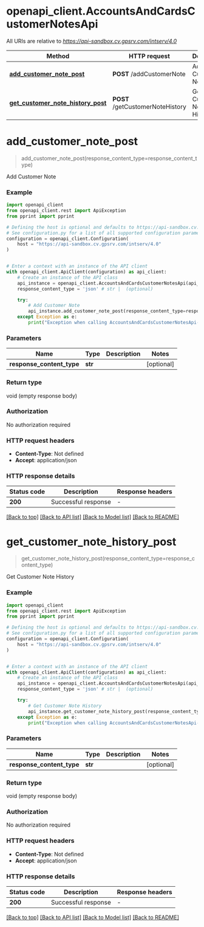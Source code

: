 # openapi_client.AccountsAndCardsCustomerNotesApi

All URIs are relative to *https://api-sandbox.cv.gpsrv.com/intserv/4.0*

Method | HTTP request | Description
------------- | ------------- | -------------
[**add_customer_note_post**](AccountsAndCardsCustomerNotesApi.md#add_customer_note_post) | **POST** /addCustomerNote | Add Customer Note
[**get_customer_note_history_post**](AccountsAndCardsCustomerNotesApi.md#get_customer_note_history_post) | **POST** /getCustomerNoteHistory | Get Customer Note History


# **add_customer_note_post**
> add_customer_note_post(response_content_type=response_content_type)

Add Customer Note

### Example


```python
import openapi_client
from openapi_client.rest import ApiException
from pprint import pprint

# Defining the host is optional and defaults to https://api-sandbox.cv.gpsrv.com/intserv/4.0
# See configuration.py for a list of all supported configuration parameters.
configuration = openapi_client.Configuration(
    host = "https://api-sandbox.cv.gpsrv.com/intserv/4.0"
)


# Enter a context with an instance of the API client
with openapi_client.ApiClient(configuration) as api_client:
    # Create an instance of the API class
    api_instance = openapi_client.AccountsAndCardsCustomerNotesApi(api_client)
    response_content_type = 'json' # str |  (optional)

    try:
        # Add Customer Note
        api_instance.add_customer_note_post(response_content_type=response_content_type)
    except Exception as e:
        print("Exception when calling AccountsAndCardsCustomerNotesApi->add_customer_note_post: %s\n" % e)
```



### Parameters


Name | Type | Description  | Notes
------------- | ------------- | ------------- | -------------
 **response_content_type** | **str**|  | [optional] 

### Return type

void (empty response body)

### Authorization

No authorization required

### HTTP request headers

 - **Content-Type**: Not defined
 - **Accept**: application/json

### HTTP response details

| Status code | Description | Response headers |
|-------------|-------------|------------------|
**200** | Successful response |  -  |

[[Back to top]](#) [[Back to API list]](../README.md#documentation-for-api-endpoints) [[Back to Model list]](../README.md#documentation-for-models) [[Back to README]](../README.md)

# **get_customer_note_history_post**
> get_customer_note_history_post(response_content_type=response_content_type)

Get Customer Note History

### Example


```python
import openapi_client
from openapi_client.rest import ApiException
from pprint import pprint

# Defining the host is optional and defaults to https://api-sandbox.cv.gpsrv.com/intserv/4.0
# See configuration.py for a list of all supported configuration parameters.
configuration = openapi_client.Configuration(
    host = "https://api-sandbox.cv.gpsrv.com/intserv/4.0"
)


# Enter a context with an instance of the API client
with openapi_client.ApiClient(configuration) as api_client:
    # Create an instance of the API class
    api_instance = openapi_client.AccountsAndCardsCustomerNotesApi(api_client)
    response_content_type = 'json' # str |  (optional)

    try:
        # Get Customer Note History
        api_instance.get_customer_note_history_post(response_content_type=response_content_type)
    except Exception as e:
        print("Exception when calling AccountsAndCardsCustomerNotesApi->get_customer_note_history_post: %s\n" % e)
```



### Parameters


Name | Type | Description  | Notes
------------- | ------------- | ------------- | -------------
 **response_content_type** | **str**|  | [optional] 

### Return type

void (empty response body)

### Authorization

No authorization required

### HTTP request headers

 - **Content-Type**: Not defined
 - **Accept**: application/json

### HTTP response details

| Status code | Description | Response headers |
|-------------|-------------|------------------|
**200** | Successful response |  -  |

[[Back to top]](#) [[Back to API list]](../README.md#documentation-for-api-endpoints) [[Back to Model list]](../README.md#documentation-for-models) [[Back to README]](../README.md)


